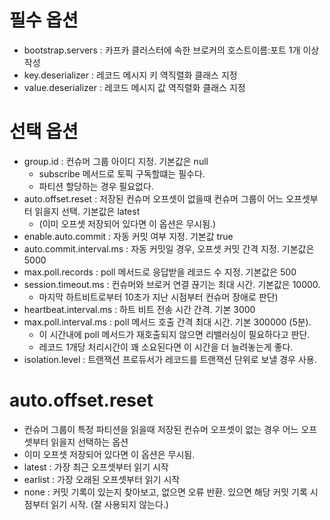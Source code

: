 # 필수 옵션
 * bootstrap.servers : 카프카 클러스터에 속한 브로커의 호스트이름:포트 1개 이상 작성
 * key.deserializer : 레코드 메시지 키 역직렬화 클래스 지정
 * value.deserializer : 레코드 메시지 값 역직렬화 클래스 지정


# 선택 옵션
 * group.id : 컨슈머 그룹 아이디 지정. 기본값은 null
   * subscribe 메서드로 토픽 구독할떄는 필수다.
   * 파티션 할당하는 경우 필요없다. 
 * auto.offset.reset : 저장된 컨슈머 오프셋이 없을때 컨슈머 그룹이 어느 오프셋부터 읽을지 선택. 기본값은 latest
   * (이미 오프셋 저장되어 있다면 이 옵션은 무시됨.)
 * enable.auto.commit : 자동 커밋 여부 지정. 기본값 true
 * auto.commit.interval.ms : 자동 커밋일 경우, 오프셋 커밋 간격 지정. 기본값은 5000
 * max.poll.records : poll 메서드로 응답받을 레코드 수 지정. 기본값은 500
 * session.timeout.ms :  컨슈머와 브로커 연결 끊기는 최대 시간. 기본값은 10000.
   * 마지막 하트비트로부터 10초가 지난 시점부터 컨슈머 장애로 판단)
 * heartbeat.interval.ms : 하트 비트 전송 시간 간격. 기본 3000
 * max.poll.interval.ms : poll 메서드 호출 간격 최대 시간. 기본 300000 (5분).
   * 이 시간내에 poll 메서드가 재호출되지 않으면 리밸러싱이 필요하다고 판단.
   * 레코드 1개당 처리시간이 꽤 소요된다면 이 시간을 더 늘려놓는게 좋다. 
 * isolation.level : 트랜잭션 프로듀서가 레코드를 트랜잭션 단위로 보낼 경우 사용.


# auto.offset.reset
 * 컨슈머 그룹이 특정 파티션을 읽을때 저장된 컨슈머 오프셋이 없는 경우 어느 오프셋부터 읽을지 선택하는 옵션
 * 이미 오프셋 저장되어 있다면 이 옵션은 무시됨.
 * latest : 가장 최근 오프셋부터 읽기 시작
 * earlist : 가장 오래된 오프셋부터 읽기 시작
 * none : 커밋 기록이 있는지 찾아보고, 없으면 오류 반환. 있으면 해당 커밋 기록 시점부터 읽기 시작. (잘 사용되지 않는다.)
